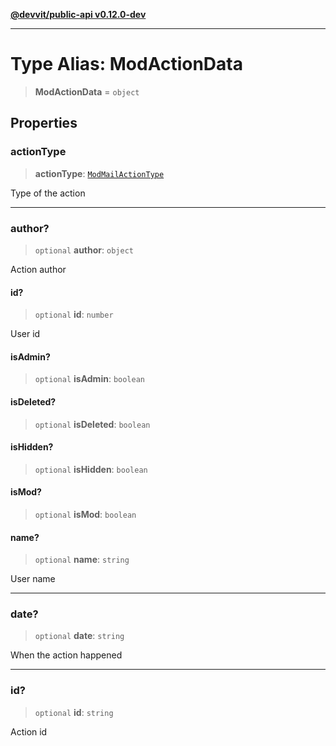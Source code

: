 [**@devvit/public-api v0.12.0-dev**](../../README.md)

---

# Type Alias: ModActionData

> **ModActionData** = `object`

## Properties

<a id="actiontype"></a>

### actionType

> **actionType**: [`ModMailActionType`](../enumerations/ModMailActionType.md)

Type of the action

---

<a id="author"></a>

### author?

> `optional` **author**: `object`

Action author

#### id?

> `optional` **id**: `number`

User id

#### isAdmin?

> `optional` **isAdmin**: `boolean`

#### isDeleted?

> `optional` **isDeleted**: `boolean`

#### isHidden?

> `optional` **isHidden**: `boolean`

#### isMod?

> `optional` **isMod**: `boolean`

#### name?

> `optional` **name**: `string`

User name

---

<a id="date"></a>

### date?

> `optional` **date**: `string`

When the action happened

---

<a id="id"></a>

### id?

> `optional` **id**: `string`

Action id
